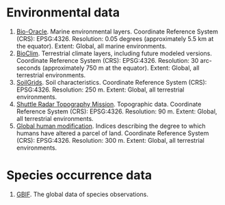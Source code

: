 # Environmental data
1. [Bio-Oracle](https://bio-oracle.org/downloads-to-email.php). Marine environmental layers. Coordinate Reference System (CRS): EPSG:4326. Resolution: 0.05 degrees (approximately 5.5 km at the equator). Extent: Global, all marine environments.
2. [BioClim](https://www.worldclim.org/data/bioclim.html). Terrestrial climate layers, including future modeled versions. Coordinate Reference System (CRS): EPSG:4326. Resolution: 30 arc-seconds (approximately 750 m at the equator). Extent: Global, all terrestrial environments.
3. [SoilGrids](https://soilgrids.org/). Soil characteristics. Coordinate Reference System (CRS): EPSG:4326. Resolution: 250 m. Extent: Global, all terrestrial environments.
4. [Shuttle Radar Topography Mission](https://srtm.csi.cgiar.org/srtmdata/). Topographic data. Coordinate Reference System (CRS): EPSG:4326. Resolution: 90 m. Extent: Global, all terrestrial environments.
5. [Global human modification](https://zenodo.org/records/7534895). Indices describing the degree to which humans have altered a parcel of land. Coordinate Reference System (CRS): EPSG:4326. Resolution: 300 m. Extent: Global, all terrestrial environments.

# Species occurrence data
1. [GBIF](http://www.gbif.org). The global data of species observations.
